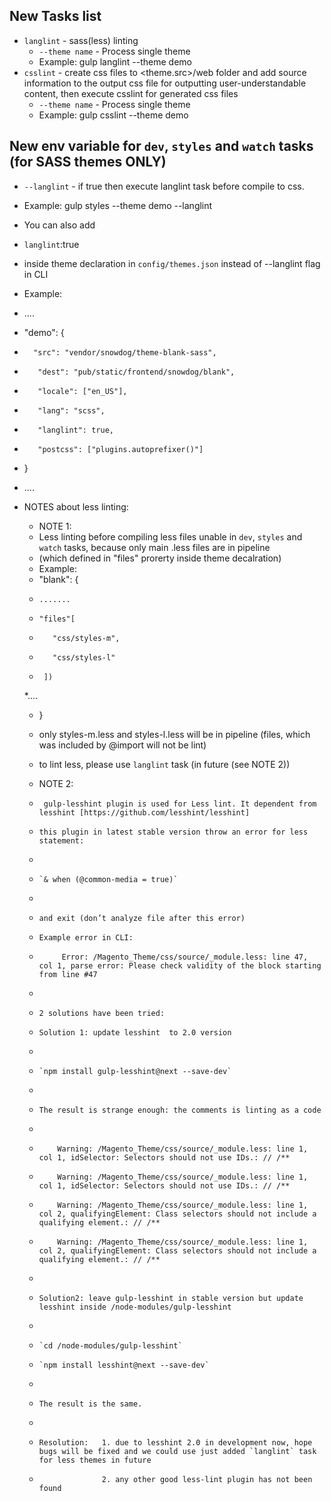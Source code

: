 
## New Tasks list
* `langlint` - sass(less) linting
    * `--theme name` - Process single theme
    * Example: gulp langlint --theme demo
* `csslint` - create css files to <theme.src>/web folder and add source  information to the output css file for outputting user-understandable content, then execute csslint for generated css files
    * `--theme name` - Process single theme
    * Example: gulp csslint --theme demo

## New env variable for `dev`, `styles` and `watch` tasks (for SASS themes ONLY)
   * `--langlint` - if true then execute langlint task before compile to css.
   * Example: gulp styles --theme demo --langlint

 * You can also add
 * `langlint`:true
 * inside theme declaration in `config/themes.json` instead of --langlint flag in CLI
 * Example:
 * ....
 * "demo": {
 *       "src": "vendor/snowdog/theme-blank-sass",
 *        "dest": "pub/static/frontend/snowdog/blank",
 *        "locale": ["en_US"],
 *        "lang": "scss",
 *        "langlint": true,
 *        "postcss": ["plugins.autoprefixer()"]
 *    }
 * ....

 * NOTES about less linting:
     * NOTE 1:
     * Less linting before compiling less files unable in `dev`, `styles` and `watch` tasks, because only main .less files are in pipeline
     * (which defined in "files" prorerty inside theme decalration)
     * Example:
     * "blank": {
     *     .......
     *     "files"[
     *        "css/styles-m",
     *        "css/styles-l"
     *      ])
     *....
     * }
     * only styles-m.less and styles-l.less will be in pipeline (files, which was included by @import will not be lint)
     * to lint less, please use `langlint` task (in future (see NOTE 2))

     * NOTE 2:
     *      gulp-lesshint plugin is used for Less lint. It dependent from lesshint [https://github.com/lesshint/lesshint]
     *     this plugin in latest stable version throw an error for less statement:
     *
     *     `& when (@common-media = true)`
     *
     *     and exit (don’t analyze file after this error)
     *     Example error in CLI:
     *          Error: /Magento_Theme/css/source/_module.less: line 47, col 1, parse error: Please check validity of the block starting from line #47
     *
     *     2 solutions have been tried:
     *     Solution 1: update lesshint  to 2.0 version
     *
     *     `npm install gulp-lesshint@next --save-dev`
     *
     *     The result is strange enough: the comments is linting as a code
     *
     *         Warning: /Magento_Theme/css/source/_module.less: line 1, col 1, idSelector: Selectors should not use IDs.: // /**
     *         Warning: /Magento_Theme/css/source/_module.less: line 1, col 1, idSelector: Selectors should not use IDs.: // /**
     *         Warning: /Magento_Theme/css/source/_module.less: line 1, col 2, qualifyingElement: Class selectors should not include a qualifying element.: // /**
     *         Warning: /Magento_Theme/css/source/_module.less: line 1, col 2, qualifyingElement: Class selectors should not include a qualifying element.: // /**
     *
     *     Solution2: leave gulp-lesshint in stable version but update lesshint inside /node-modules/gulp-lesshint
     *
     *     `cd /node-modules/gulp-lesshint`
     *     `npm install lesshint@next --save-dev`
     *
     *     The result is the same.
     *
     *     Resolution:   1. due to lesshint 2.0 in development now, hope bugs will be fixed and we could use just added `langlint` task for less themes in future
     *                   2. any other good less-lint plugin has not been found




